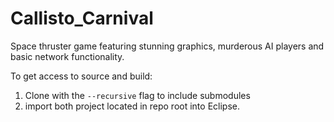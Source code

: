 
Callisto_Carnival
=================

Space thruster game featuring stunning graphics, murderous AI players and basic network functionality.

To get access to source and build:
1) Clone with the `--recursive` flag to include submodules
2) import both project located in repo root into Eclipse.
